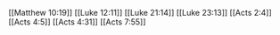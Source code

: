 [[Matthew 10:19]]
[[Luke 12:11]]
[[Luke 21:14]]
[[Luke 23:13]]
[[Acts 2:4]]
[[Acts 4:5]]
[[Acts 4:31]]
[[Acts 7:55]]
